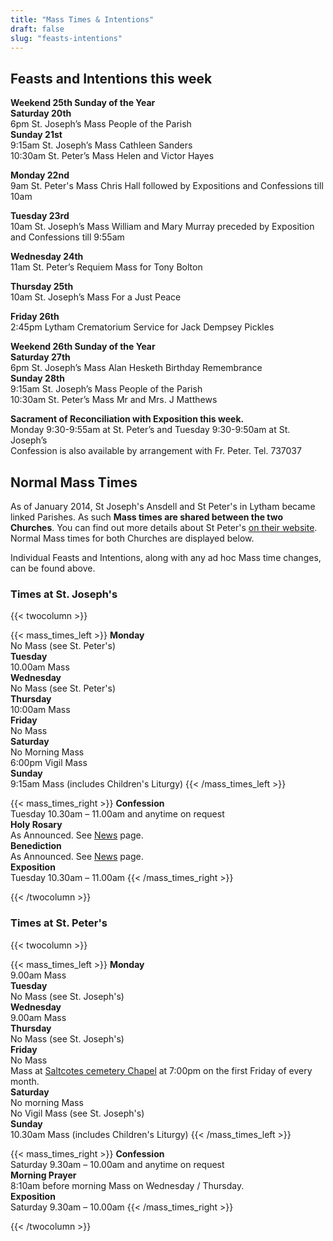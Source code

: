 ```yaml
---
title: "Mass Times & Intentions"
draft: false
slug: "feasts-intentions"
---
```


## Feasts and Intentions this week  

**Weekend 25th Sunday of the Year**  
**Saturday 20th**  
6pm St. Joseph’s Mass People of the Parish  
**Sunday 21st**  
9:15am St. Joseph’s Mass Cathleen Sanders  
10:30am St. Peter’s Mass Helen and Victor Hayes  

**Monday 22nd**  
9am St. Peter's Mass Chris Hall followed by Expositions and Confessions till 10am  

**Tuesday 23rd**  
10am St. Joseph’s Mass William and Mary Murray preceded by Exposition and Confessions till 9:55am

**Wednesday 24th**  
11am St. Peter’s Requiem Mass for Tony Bolton  

**Thursday 25th**  
10am St. Joseph’s Mass For a Just Peace  

**Friday 26th**  
2:45pm Lytham Crematorium Service for Jack Dempsey Pickles  

**Weekend 26th Sunday of the Year**  
**Saturday 27th**  
6pm St. Joseph’s Mass Alan Hesketh Birthday Remembrance  
**Sunday 28th**  
9:15am St. Joseph’s Mass People of the Parish  
10:30am St. Peter’s Mass Mr and Mrs. J Matthews  

**Sacrament of Reconciliation with Exposition this week.**  
Monday 9:30-9:55am at St. Peter’s and Tuesday 9:30-9:50am at St. Joseph’s  
Confession is also available by arrangement with Fr. Peter. Tel. 737037  

## Normal Mass Times

As of January 2014, St Joseph's Ansdell and St Peter's in Lytham became linked Parishes. As such **Mass times are shared between the two Churches**. You can find out more details about St Peter's [on their website](https://www.stpeterslytham.co.uk/). Normal Mass times for both Churches are displayed below.

Individual Feasts and Intentions, along with any ad hoc Mass time changes, can be found above.

### Times at St. Joseph's

{{< twocolumn >}}

{{< mass_times_left >}}
**Monday**  
No Mass (see St. Peter's)  
**Tuesday**  
10.00am Mass  
**Wednesday**  
No Mass (see St. Peter's)  
**Thursday**  
10:00am Mass  
**Friday**  
No Mass  
**Saturday**  
No Morning Mass  
6:00pm Vigil Mass  
**Sunday**  
9:15am Mass (includes Children's Liturgy)
{{< /mass_times_left >}}

{{< mass_times_right >}}
**Confession**  
Tuesday 10.30am – 11.00am and anytime on request  
**Holy Rosary**  
As Announced. See [News](/news) page.  
**Benediction**  
As Announced. See [News](/news) page.  
**Exposition**  
Tuesday 10.30am – 11.00am
{{< /mass_times_right >}}

{{< /twocolumn >}}

### Times at St. Peter's

{{< twocolumn >}}

{{< mass_times_left >}}
**Monday**  
9.00am Mass  
**Tuesday**  
No Mass (see St. Joseph's)  
**Wednesday**  
9.00am Mass  
**Thursday**  
No Mass (see St. Joseph's)  
**Friday**  
No Mass  
Mass at [Saltcotes cemetery Chapel](https://goo.gl/maps/McT83) at 7:00pm on the first Friday of every month.  
**Saturday**  
No morning Mass  
No Vigil Mass (see St. Joseph's)  
**Sunday**  
10.30am Mass (includes Children's Liturgy)
{{< /mass_times_left >}}

{{< mass_times_right >}}
**Confession**  
Saturday 9.30am – 10.00am and anytime on request  
**Morning Prayer**  
8:10am before morning Mass on Wednesday / Thursday.  
**Exposition**  
Saturday 9.30am – 10.00am
{{< /mass_times_right >}}

{{< /twocolumn >}}
